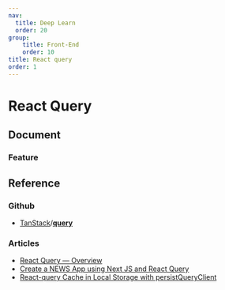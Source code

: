 ```yaml
---
nav:
  title: Deep Learn
  order: 20
group:
	title: Front-End
	order: 10
title: React query
order: 1
---
```


# React Query

## Document

### Feature



## Reference

### Github

- [TanStack](https://github.com/TanStack?type=source)/**[query](https://github.com/TanStack/query)**

### Articles

- [React Query — Overview](https://medium.com/@sherlyfebrianti96/react-query-overview-ae4aeffe3c12?source=topics_v2---------5-89--------------------8ac0a0e6_1cfa_4058_9b78_fe01e70a8cd7-------19)
- [Create a NEWS App using Next JS and React Query](https://medium.com/@codewithmarish/create-a-news-app-using-next-js-and-react-query-f1c99deb1188?source=explore---------10-98--------------------b8d9f5db_d5c9_4494_9944_e5887e5f1009-------15)
- [React-query Cache in Local Storage with persistQueryClient](https://medium.com/@radzion/react-query-cache-in-local-storage-with-persistqueryclient-d0fc95c5e9d3?source=topics_v2---------21-89--------------------55804cf4_3a24_4748_b1e1_7413f0d766c6-------19)

